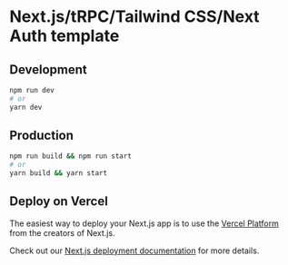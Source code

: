 # Next.js/tRPC/Tailwind CSS/Next Auth template

## Development

```bash
npm run dev
# or
yarn dev
```

## Production

```bash
npm run build && npm run start
# or
yarn build && yarn start
```

## Deploy on Vercel

The easiest way to deploy your Next.js app is to use the [Vercel Platform](https://vercel.com/new?utm_medium=default-template&filter=next.js&utm_source=create-next-app&utm_campaign=create-next-app-readme) from the creators of Next.js.

Check out our [Next.js deployment documentation](https://nextjs.org/docs/deployment) for more details.
